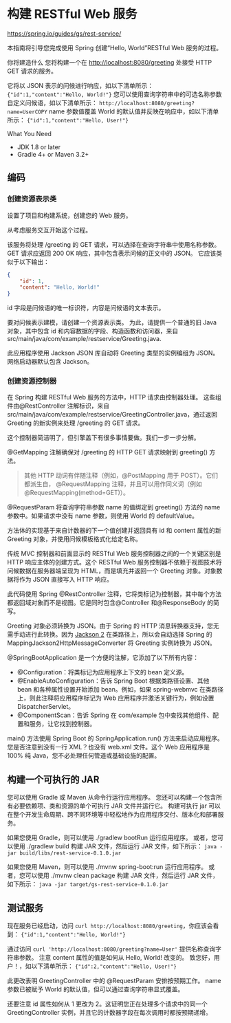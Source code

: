# 构建 RESTful Web 服务

<https://spring.io/guides/gs/rest-service/>

本指南将引导您完成使用 Spring 创建“Hello, World”RESTful Web 服务的过程。

你将建造什么
您将构建一个在 <http://localhost:8080/greeting> 处接受 HTTP GET 请求的服务。

它将以 JSON 表示的问候进行响应，如以下清单所示：
`{"id":1,"content":"Hello, World!"}`
您可以使用查询字符串中的可选名称参数自定义问候语，如以下清单所示：
`http://localhost:8080/greeting?name=UserCOPY`
name 参数值覆盖 World 的默认值并反映在响应中，如以下清单所示：
`{"id":1,"content":"Hello, User!"}`

What You Need

- JDK 1.8 or later
- Gradle 4+ or Maven 3.2+

## 编码

### 创建资源表示类

设置了项目和构建系统，创建您的 Web 服务。

从考虑服务交互开始这个过程。

该服务将处理 /greeting 的 GET 请求，可以选择在查询字符串中使用名称参数。 GET 请求应返回 200 OK 响应，其中包含表示问候的正文中的 JSON。 它应该类似于以下输出：

```json
{
    "id": 1,
    "content": "Hello, World!"
}
```

id 字段是问候语的唯一标识符，内容是问候语的文本表示。

要对问候表示建模，请创建一个资源表示类。 为此，请提供一个普通的旧 Java 对象，其中包含 id 和内容数据的字段、构造函数和访问器，来自 src/main/java/com/example/restservice/Greeting.java.

此应用程序使用 Jackson JSON 库自动将 Greeting 类型的实例编组为 JSON。 网络启动器默认包含 Jackson。

### 创建资源控制器

在 Spring 构建 RESTful Web 服务的方法中，HTTP 请求由控制器处理。 这些组件由@RestController 注解标识，来自 src/main/java/com/example/restservice/GreetingController.java，通过返回 Greeting 的新实例来处理 /greeting 的 GET 请求。

这个控制器简洁明了，但引擎盖下有很多事情要做。我们一步一步分解。

@GetMapping 注解确保对 /greeting 的 HTTP GET 请求映射到 greeting() 方法。

> 其他 HTTP 动词有伴随注释（例如，@PostMapping 用于 POST）。它们都派生自， @RequestMapping 注释，并且可以用作同义词（例如 @RequestMapping(method=GET)）。

@RequestParam 将查询字符串参数 name 的值绑定到 greeting() 方法的 name 参数中。如果请求中没有 name 参数，则使用 World 的 defaultValue。

方法体的实现基于来自计数器的下一个值创建并返回具有 id 和 content 属性的新 Greeting 对象，并使用问候模板格式化给定名称。

传统 MVC 控制器和前面显示的 RESTful Web 服务控制器之间的一个关键区别是 HTTP 响应主体的创建方式。这个 RESTful Web 服务控制器不依赖于视图技术将问候数据在服务器端呈现为 HTML，而是填充并返回一个 Greeting 对象。对象数据将作为 JSON 直接写入 HTTP 响应。

此代码使用 Spring @RestController 注释，它将类标记为控制器，其中每个方法都返回域对象而不是视图。它是同时包含@Controller 和@ResponseBody 的简写。

Greeting 对象必须转换为 JSON。由于 Spring 的 HTTP 消息转换器支持，您无需手动进行此转换。因为 [Jackson 2](https://github.com/FasterXML/jackson) 在类路径上，所以会自动选择 Spring 的 MappingJackson2HttpMessageConverter 将 Greeting 实例转换为 JSON。

@SpringBootApplication 是一个方便的注解，它添加了以下所有内容：

- @Configuration：将类标记为应用程序上下文的 bean 定义源。
- @EnableAutoConfiguration：告诉 Spring Boot 根据类路径设置、其他 bean 和各种属性设置开始添加 bean。例如，如果 spring-webmvc 在类路径上，则此注释将应用程序标记为 Web 应用程序并激活关键行为，例如设置 DispatcherServlet。
- @ComponentScan：告诉 Spring 在 com/example 包中查找其他组件、配置和服务，让它找到控制器。

main() 方法使用 Spring Boot 的 SpringApplication.run() 方法来启动应用程序。您是否注意到没有一行 XML？也没有 web.xml 文件。这个 Web 应用程序是 100% 纯 Java，您不必处理任何管道或基础设施的配置。

## 构建一个可执行的 JAR

您可以使用 Gradle 或 Maven 从命令行运行应用程序。 您还可以构建一个包含所有必要依赖项、类和资源的单个可执行 JAR 文件并运行它。 构建可执行 jar 可以在整个开发生命周期、跨不同环境等中轻松地作为应用程序交付、版本化和部署服务。

如果您使用 Gradle，则可以使用 ./gradlew bootRun 运行应用程序。 或者，您可以使用 ./gradlew build 构建 JAR 文件，然后运行 JAR 文件，如下所示：
`java -jar build/libs/rest-service-0.1.0.jar`

如果您使用 Maven，则可以使用 ./mvnw spring-boot:run 运行应用程序。 或者，您可以使用 ./mvnw clean package 构建 JAR 文件，然后运行 JAR 文件，如下所示：
`java -jar target/gs-rest-service-0.1.0.jar`

## 测试服务

现在服务已经启动，访问 `curl http://localhost:8080/greeting`，你应该会看到：
`{"id":1,"content":"Hello, World!"}`

通过访问 `curl 'http://localhost:8080/greeting?name=User'` 提供名称查询字符串参数。 注意 content 属性的值是如何从 Hello, World! 改变的。 致您好，用户！，如以下清单所示：
`{"id":2,"content":"Hello, User!"}`

此更改表明 GreetingController 中的 @RequestParam 安排按预期工作。 name 参数已被赋予 World 的默认值，但可以通过查询字符串显式覆盖。

还要注意 id 属性如何从 1 更改为 2。这证明您正在处理多个请求中的同一个 GreetingController 实例，并且它的计数器字段在每次调用时都按预期递增。
